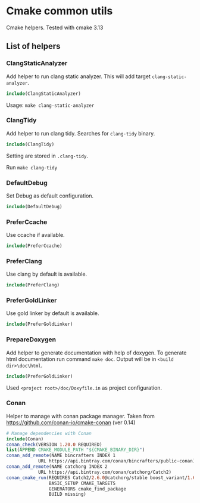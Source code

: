 # Cmake common utils

Cmake helpers. Tested with cmake 3.13

## List of helpers

### ClangStaticAnalyzer

Add helper to run clang static analyzer. This will add target `clang-static-analyzer`.

```cmake
include(ClangStaticAnalyzer)
```

Usage: `make clang-static-analyzer`

### ClangTidy

Add helper to run clang tidy. Searches for `clang-tidy` binary.

```cmake
include(ClangTidy)
```

Setting are stored in `.clang-tidy`.

Run `make clang-tidy`

### DefaultDebug

Set Debug as default configuration.

```cmake
include(DefaultDebug)
```

### PreferCcache

Use ccache if available.

```cmake
include(PreferCcache)
```

### PreferClang

Use clang by default is available.

```cmake
include(PreferClang)
```

### PreferGoldLinker

Use gold linker by default is available.

```cmake
include(PreferGoldLinker)
```

### PrepareDoxygen

Add helper to generate documentation with help of doxygen. To generate html documentation run command `make doc`. Output will be in `<build dir>\doc\html`.

```cmake
include(PreferGoldLinker)
```

Used `<project root>/doc/Doxyfile.in` as project configuration.

### Conan

Helper to manage with conan package manager. Taken from https://github.com/conan-io/cmake-conan (ver 0.14)

```cmake
# Manage dependencies with Conan
include(Conan)
conan_check(VERSION 1.20.0 REQUIRED)
list(APPEND CMAKE_MODULE_PATH "${CMAKE_BINARY_DIR}")
conan_add_remote(NAME bincrafters INDEX 1
            URL https://api.bintray.com/conan/bincrafters/public-conan)
conan_add_remote(NAME catchorg INDEX 2
            URL https://api.bintray.com/conan/catchorg/Catch2)
conan_cmake_run(REQUIRES Catch2/2.6.0@catchorg/stable boost_variant/1.69.0@bincrafters/stable
                BASIC_SETUP CMAKE_TARGETS
                GENERATORS cmake_find_package
                BUILD missing)
```
